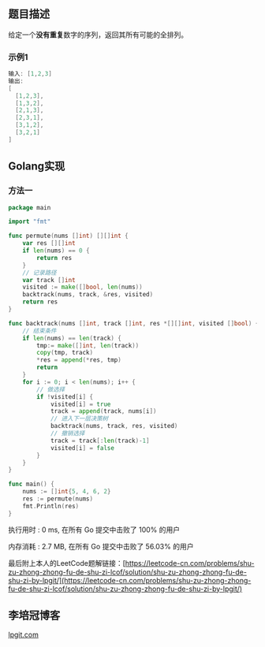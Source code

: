 ## 题目描述

给定一个**没有重复**数字的序列，返回其所有可能的全排列。

### 示例1

```go
输入: [1,2,3]
输出:
[
  [1,2,3],
  [1,3,2],
  [2,1,3],
  [2,3,1],
  [3,1,2],
  [3,2,1]
]
```

## Golang实现

### 方法一



```go
package main

import "fmt"

func permute(nums []int) [][]int {
	var res [][]int
	if len(nums) == 0 {
		return res
	}
	// 记录路径
	var track []int
	visited := make([]bool, len(nums))
	backtrack(nums, track, &res, visited)
	return res
}

func backtrack(nums []int, track []int, res *[][]int, visited []bool) {
	// 结束条件
	if len(nums) == len(track) {
		tmp:= make([]int, len(track))
		copy(tmp, track)
		*res = append(*res, tmp)
		return
	}
	for i := 0; i < len(nums); i++ {
		// 做选择
		if !visited[i] {
			visited[i] = true
			track = append(track, nums[i])
			// 进入下一层决策树
			backtrack(nums, track, res, visited)
			// 撤销选择
			track = track[:len(track)-1]
			visited[i] = false
		}
	}
}

func main() {
	nums := []int{5, 4, 6, 2}
	res := permute(nums)
	fmt.Println(res)
}
```

执行用时 : 0 ms, 在所有 Go 提交中击败了 100% 的用户

内存消耗 : 2.7 MB, 在所有 Go 提交中击败了 56.03% 的用户

最后附上本人的LeetCode题解链接：[https://leetcode-cn.com/problems/shu-zu-zhong-zhong-fu-de-shu-zi-lcof/solution/shu-zu-zhong-zhong-fu-de-shu-zi-by-lpgit/](https://leetcode-cn.com/problems/shu-zu-zhong-zhong-fu-de-shu-zi-lcof/solution/shu-zu-zhong-zhong-fu-de-shu-zi-by-lpgit/)

## 李培冠博客

[lpgit.com](https://lpgit.com)
